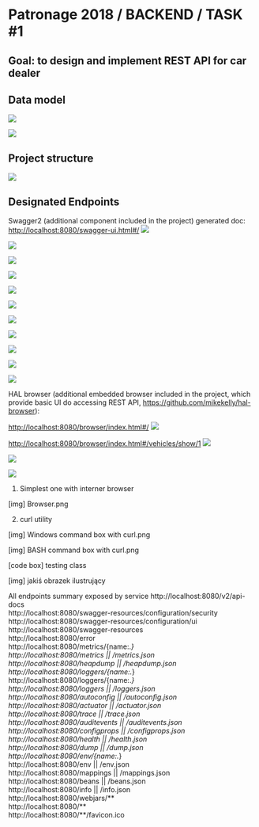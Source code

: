# Patronage 2018 / BACKEND / TASK #1
Goal: to design and implement REST API for car dealer
----------------------------------------------------


Data model
------------------------

![](images/Identity%20card.jpg)

![](images/Registration%20Certificate.jpg)

Project structure
------------------------

![](images/Project%20structure.png)


Designated Endpoints
--------------------
Swagger2 (additional component included in the project) generated doc:
[http://localhost:8080/swagger-ui.html#/](http://localhost:8080/swagger-ui.html#/)
![](images/swagger1.png)

![](images/swagger2.png)

![](images/swagger3.png)

![](images/swagger4.png)

![](images/swagger5.png)

![](images/swagger6.png)

![](images/swagger7.png)

![](images/swagger8.png)

![](images/swagger9.png)

![](images/swagger10.png)

![](images/swagger11.png)

HAL browser (additional embedded browser included in the project, which provide basic UI do accessing REST API, https://github.com/mikekelly/hal-browser):

[http://localhost:8080/browser/index.html#/](http://localhost:8080/browser/index.html#/)
![](images/HAL_browser1.png)
 
[http://localhost:8080/browser/index.html#/vehicles/show/1](http://localhost:8080/browser/index.html#/vehicles/show/1)
![](images/HAL_browser2.png)


![](images/IntelliJ%20Menu%20-%20Test%20REST%20API%20plugin.png)


![](images/IntelliJ%20Test%20REST%20API%20plugin.png)

1) Simplest one with interner browser

[img] Browser.png

2) curl utility


[img] Windows command box with curl.png



[img] BASH command box with curl.png


[code box] testing class

[img] jakiś obrazek ilustrujący




All endpoints summary exposed by service
http://localhost:8080/v2/api-docs  
http://localhost:8080/swagger-resources/configuration/security  
http://localhost:8080/swagger-resources/configuration/ui  
http://localhost:8080/swagger-resources  
http://localhost:8080/error  
http://localhost:8080/metrics/{name:.*}  
http://localhost:8080/metrics || /metrics.json  
http://localhost:8080/heapdump || /heapdump.json  
http://localhost:8080/loggers/{name:.*}  
http://localhost:8080/loggers/{name:.*}  
http://localhost:8080/loggers || /loggers.json  
http://localhost:8080/autoconfig || /autoconfig.json  
http://localhost:8080/actuator || /actuator.json  
http://localhost:8080/trace || /trace.json  
http://localhost:8080/auditevents || /auditevents.json  
http://localhost:8080/configprops || /configprops.json  
http://localhost:8080/health || /health.json  
http://localhost:8080/dump || /dump.json  
http://localhost:8080/env/{name:.*}  
http://localhost:8080/env || /env.json  
http://localhost:8080/mappings || /mappings.json  
http://localhost:8080/beans || /beans.json  
http://localhost:8080/info || /info.json  
http://localhost:8080/webjars/**  
http://localhost:8080/**  
http://localhost:8080/**/favicon.ico  